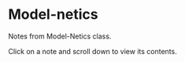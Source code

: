 # Model-netics
Notes from Model-Netics class.

Click on a note and scroll down to view its contents.  
